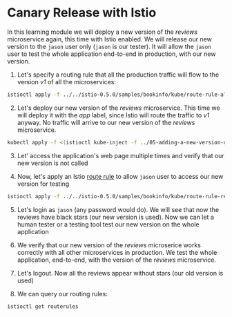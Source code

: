 # Canary Release with Istio
In this learning module we will deploy a new version of the _reviews_ microservice again,
this time with Istio enabled. We will release our new version to the `jason` user only (`jason` is our tester). It will allow the `jason` user to test the whole application end-to-end in production, with our new version.

1. Let's specify a routing rule that all the production traffic will flow to the version _v1_ of all the microservices:
  ```bash
  istioctl apply -f ../../istio-0.5.0/samples/bookinfo/kube/route-rule-all-v1.yaml
  ```

2.  Let's deploy our new version of the _reviews_ microservice. This time we will deploy it with the _app_ label, since Istio will route the traffic to _v1_ anyway. No traffic will arrive to our new version of the _reviews_ microservice.
  ```bash
kubectl apply -f <(istioctl kube-inject -f ../05-adding-a-new-version-of-a-microservice/bookinfo-reviews-v2-with-app-label.yaml)
  ```

3. Let' access the application's web page multiple times and verify that our new version is not called

4. Now, let's apply an Istio [route rule](https://istio.io/docs/reference/config/istio.routing.v1alpha1.html) to allow `jason` user to access our new version for testing
  ```bash
  istioctl apply -f ../../istio-0.5.0/samples/bookinfo/kube/route-rule-reviews-test-v2.yaml
  ```

5. Let's login as `jason` (any password would do). We will see that now the reviews have black stars (our new version is used). Now we can let a human tester or a testing tool test our new version on the whole application

5. We verify that our new version of the _reviews_ microserice works correctly with all other microservices in production. We test the whole application, end-to-end, with the version of the _reviews_ microservice.

6. Let's logout. Now all the reviews appear without stars (our old version is used)

7. We can query our routing rules:
```bash
istioctl get routerules
```
